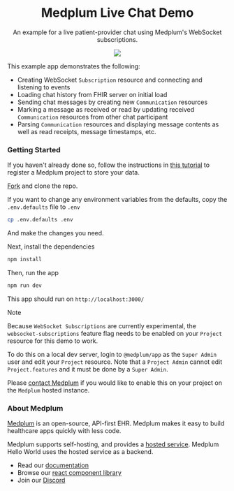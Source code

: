 <h1 align="center">Medplum Live Chat Demo</h1>
<p align="center">An example for a live patient-provider chat using Medplum's WebSocket subscriptions.</p>
<p align="center">
<a href="https://github.com/medplum/medplum-live-chat-demo/blob/main/LICENSE.txt">
    <img src="https://img.shields.io/badge/license-Apache-blue.svg" />
  </a>
</p>

This example app demonstrates the following:

- Creating WebSocket `Subscription` resource and connecting and listening to events
- Loading chat history from FHIR server on initial load
- Sending chat messages by creating new `Communication` resources
- Marking a message as received or read by updating received `Communication` resources from other chat participant
- Parsing `Communication` resources and displaying message contents as well as read receipts, message timestamps, etc.

### Getting Started

If you haven't already done so, follow the instructions in [this tutorial](https://www.medplum.com/docs/tutorials/register) to register a Medplum project to store your data.

[Fork](https://github.com/medplum/medplum-live-chat-demo/fork) and clone the repo.

If you want to change any environment variables from the defaults, copy the `.env.defaults` file to `.env`

```bash
cp .env.defaults .env
```

And make the changes you need.

Next, install the dependencies

```bash
npm install
```

Then, run the app

```bash
npm run dev
```

This app should run on `http://localhost:3000/`

> [!NOTE]
> Because `WebSocket Subscriptions` are currently experimental, the `websocket-subscriptions` feature flag needs to be enabled on your `Project` resource for this demo to work.
>
> To do this on a local dev server, login to `@medplum/app` as the `Super Admin` user and edit your `Project` resource.
> Note that a `Project Admin` cannot edit `Project.features` and it must be done by a `Super Admin`.
>
> Please [contact Medplum](mailto:hello@medplum.com) if you would like to enable this on your project on the `Medplum` hosted instance.

### About Medplum

[Medplum](https://www.medplum.com/) is an open-source, API-first EHR. Medplum makes it easy to build healthcare apps quickly with less code.

Medplum supports self-hosting, and provides a [hosted service](https://app.medplum.com/). Medplum Hello World uses the hosted service as a backend.

- Read our [documentation](https://www.medplum.com/docs)
- Browse our [react component library](https://storybook.medplum.com/)
- Join our [Discord](https://discord.gg/medplum)
